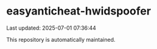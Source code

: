 # easyanticheat-hwidspoofer

Last updated: 2025-07-01 07:36:44

This repository is automatically maintained.
